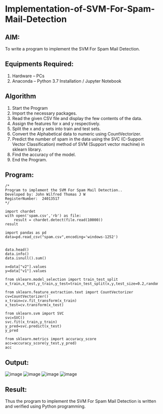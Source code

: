 # Implementation-of-SVM-For-Spam-Mail-Detection

## AIM:
To write a program to implement the SVM For Spam Mail Detection.

## Equipments Required:
1. Hardware – PCs
2. Anaconda – Python 3.7 Installation / Jupyter Notebook

## Algorithm
1. Start the Program
2. Import the necessary packages.
3. Read the given CSV file and display the few contents of the data.
4. Assign the features for x and y respectively.
5. Split the x and y sets into train and test sets.
6. Convert the Alphabetical data to numeric using CountVectorizer.
7. Predict the number of spam in the data using the SVC (C-Support Vector Classification) method of SVM (Support vector machine) in sklearn library.
8. Find the accuracy of the model.
9. End the Program.

## Program:
```
/*
Program to implement the SVM For Spam Mail Detection..
Developed by: John Wilfred Thomas J W
RegisterNumber:  24013517
*/
```
```
import chardet
with open('spam.csv','rb') as file:
    result = chardet.detect(file.read(10000))
result

import pandas as pd
data=pd.read_csv("spam.csv",encoding='windows-1252')


data.head()
data.info()
data.isnull().sum()

x=data["v2"].values
y=data["v1"].values

from sklearn.model_selection import train_test_split
x_train,x_test,y_train,y_test=train_test_split(x,y,test_size=0.2,random_state=0)

from sklearn.feature_extraction.text import CountVectorizer
cv=CountVectorizer()
x_train=cv.fit_transform(x_train)
x_test=cv.transform(x_test)

from sklearn.svm import SVC
svc=SVC()
svc.fit(x_train,y_train)
y_pred=svc.predict(x_test)
y_pred

from sklearn.metrics import accuracy_score
acc=accuracy_score(y_test,y_pred)
acc
```
## Output:

![image](https://github.com/user-attachments/assets/0192997a-4366-423e-860f-704b2719af06)
![image](https://github.com/user-attachments/assets/9d486766-3116-4d9f-a80a-924d939fe9d1)
![image](https://github.com/user-attachments/assets/76cd9698-53a0-4992-928b-f5b22421e5ef)
![image](https://github.com/user-attachments/assets/890f20f6-605e-47b1-8acd-d7eebf7bda8a)

## Result:
Thus the program to implement the SVM For Spam Mail Detection is written and verified using Python programming.
